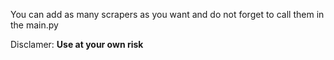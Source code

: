 You can add as many scrapers as you want and do not forget to call them in the main.py

Disclamer: **Use at your own risk**
